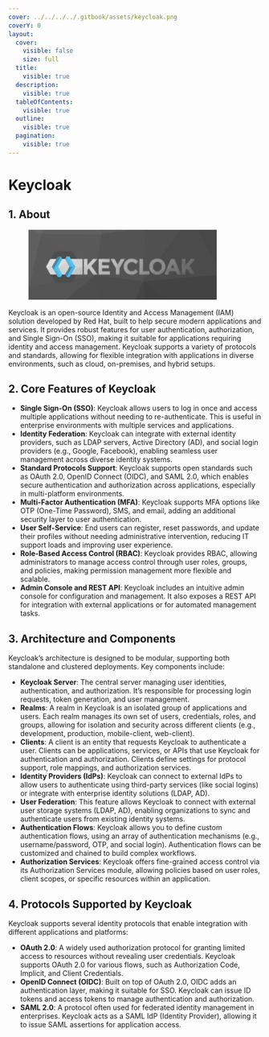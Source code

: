 ```yaml
---
cover: ../../../../.gitbook/assets/keycloak.png
coverY: 0
layout:
  cover:
    visible: false
    size: full
  title:
    visible: true
  description:
    visible: true
  tableOfContents:
    visible: true
  outline:
    visible: true
  pagination:
    visible: true
---
```


# Keycloak

## 1. About

<figure><img src="../../../../.gitbook/assets/keycloak.png" alt="" width="375"><figcaption></figcaption></figure>

Keycloak is an open-source Identity and Access Management (IAM) solution developed by Red Hat, built to help secure modern applications and services. It provides robust features for user authentication, authorization, and Single Sign-On (SSO), making it suitable for applications requiring identity and access management. Keycloak supports a variety of protocols and standards, allowing for flexible integration with applications in diverse environments, such as cloud, on-premises, and hybrid setups.

## 2. **Core Features of Keycloak**

* **Single Sign-On (SSO)**: Keycloak allows users to log in once and access multiple applications without needing to re-authenticate. This is useful in enterprise environments with multiple services and applications.
* **Identity Federation**: Keycloak can integrate with external identity providers, such as LDAP servers, Active Directory (AD), and social login providers (e.g., Google, Facebook), enabling seamless user management across diverse identity systems.
* **Standard Protocols Support**: Keycloak supports open standards such as OAuth 2.0, OpenID Connect (OIDC), and SAML 2.0, which enables secure authentication and authorization across applications, especially in multi-platform environments.
* **Multi-Factor Authentication (MFA)**: Keycloak supports MFA options like OTP (One-Time Password), SMS, and email, adding an additional security layer to user authentication.
* **User Self-Service**: End users can register, reset passwords, and update their profiles without needing administrative intervention, reducing IT support loads and improving user experience.
* **Role-Based Access Control (RBAC)**: Keycloak provides RBAC, allowing administrators to manage access control through user roles, groups, and policies, making permission management more flexible and scalable.
* **Admin Console and REST API**: Keycloak includes an intuitive admin console for configuration and management. It also exposes a REST API for integration with external applications or for automated management tasks.

## 3. **Architecture and Components**

Keycloak’s architecture is designed to be modular, supporting both standalone and clustered deployments. Key components include:

* **Keycloak Server**: The central server managing user identities, authentication, and authorization. It’s responsible for processing login requests, token generation, and user management.
* **Realms**: A realm in Keycloak is an isolated group of applications and users. Each realm manages its own set of users, credentials, roles, and groups, allowing for isolation and security across different clients (e.g., development, production, mobile-client, web-client).
* **Clients**: A client is an entity that requests Keycloak to authenticate a user. Clients can be applications, services, or APIs that use Keycloak for authentication and authorization. Clients define settings for protocol support, role mappings, and authorization services.
* **Identity Providers (IdPs)**: Keycloak can connect to external IdPs to allow users to authenticate using third-party services (like social logins) or integrate with enterprise identity solutions (LDAP, AD).
* **User Federation**: This feature allows Keycloak to connect with external user storage systems (LDAP, AD), enabling organizations to sync and authenticate users from existing identity systems.
* **Authentication Flows**: Keycloak allows you to define custom authentication flows, using an array of authentication mechanisms (e.g., username/password, OTP, and social login). Authentication flows can be customized and chained to build complex workflows.
* **Authorization Services**: Keycloak offers fine-grained access control via its Authorization Services module, allowing policies based on user roles, client scopes, or specific resources within an application.

## 4. **Protocols Supported by Keycloak**

Keycloak supports several identity protocols that enable integration with different applications and platforms:

* **OAuth 2.0**: A widely used authorization protocol for granting limited access to resources without revealing user credentials. Keycloak supports OAuth 2.0 for various flows, such as Authorization Code, Implicit, and Client Credentials.
* **OpenID Connect (OIDC)**: Built on top of OAuth 2.0, OIDC adds an authentication layer, making it suitable for SSO. Keycloak can issue ID tokens and access tokens to manage authentication and authorization.
* **SAML 2.0**: A protocol often used for federated identity management in enterprises. Keycloak acts as a SAML IdP (Identity Provider), allowing it to issue SAML assertions for application access.





